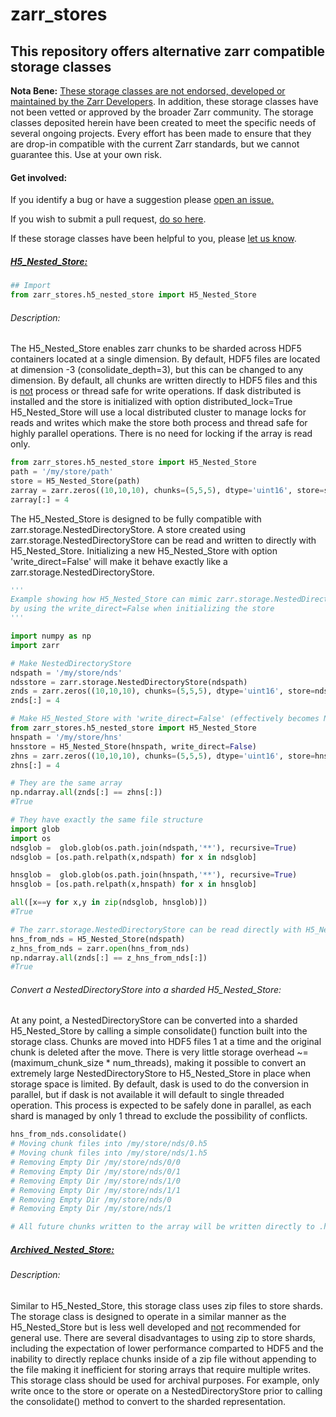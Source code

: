 # zarr_stores

## This repository offers alternative zarr compatible storage classes

**Nota Bene:**  <u>These storage classes are not endorsed, developed or maintained by the Zarr Developers</u>. In addition, these storage classes have not been vetted or approved by the broader Zarr community. The storage classes deposited herein have been created to meet the specific needs of several ongoing projects. Every effort has been made to ensure that they are drop-in compatible with the current Zarr standards, but we cannot guarantee this. Use at your own risk.

#### Get involved:

If you identify a bug or have a suggestion please [open an issue.](https://github.com/CBI-PITT/zarr_stores/issues)

If you wish to submit a pull request, [do so here](https://github.com/CBI-PITT/zarr_stores/pulls).

If these storage classes have been helpful to you, please [let us know](mailto:alan.watson@pitt.edu).



##### <u>H5_Nested_Store:</u>

```python
## Import
from zarr_stores.h5_nested_store import H5_Nested_Store
```

###### Description:

The H5_Nested_Store enables zarr chunks to be sharded across HDF5 containers located at a single dimension.  By default, HDF5 files are located at dimension -3 (consolidate_depth=3), but this can be changed to any dimension. By default, all chunks are written directly to HDF5 files and this is <u>not</u> process or thread safe for write operations. If dask distributed is installed and the store is initialized with option distributed_lock=True H5_Nested_Store will use a local distributed cluster to manage locks for reads and writes which make the store both process and thread safe for highly parallel operations. There is no need for locking if the array is read only.

```python
from zarr_stores.h5_nested_store import H5_Nested_Store
path = '/my/store/path'
store = H5_Nested_Store(path)
zarray = zarr.zeros((10,10,10), chunks=(5,5,5), dtype='uint16', store=store)
zarray[:] = 4
```



The H5_Nested_Store is designed to be fully compatible with zarr.storage.NestedDirectoryStore.  A store created using zarr.storage.NestedDirectoryStore can be read and written to directly with H5_Nested_Store. Initializing a new H5_Nested_Store with option 'write_direct=False' will make it behave exactly like a zarr.storage.NestedDirectoryStore.

```python
'''
Example showing how H5_Nested_Store can mimic zarr.storage.NestedDirectoryStore
by using the write_direct=False when initializing the store
'''

import numpy as np
import zarr

# Make NestedDirectoryStore
ndspath = '/my/store/nds'
ndsstore = zarr.storage.NestedDirectoryStore(ndspath)
znds = zarr.zeros((10,10,10), chunks=(5,5,5), dtype='uint16', store=ndsstore)
znds[:] = 4

# Make H5_Nested_Store with 'write_direct=False' (effectively becomes NestedDirectoryStore)
from zarr_stores.h5_nested_store import H5_Nested_Store
hnspath = '/my/store/hns'
hnsstore = H5_Nested_Store(hnspath, write_direct=False)
zhns = zarr.zeros((10,10,10), chunks=(5,5,5), dtype='uint16', store=hnsstore)
zhns[:] = 4

# They are the same array
np.ndarray.all(znds[:] == zhns[:]) 
#True

# They have exactly the same file structure
import glob
import os
ndsglob =  glob.glob(os.path.join(ndspath,'**'), recursive=True)
ndsglob = [os.path.relpath(x,ndspath) for x in ndsglob]

hnsglob =  glob.glob(os.path.join(hnspath,'**'), recursive=True)
hnsglob = [os.path.relpath(x,hnspath) for x in hnsglob]

all([x==y for x,y in zip(ndsglob, hnsglob)])
#True

# The zarr.storage.NestedDirectoryStore can be read directly with H5_Nested_Store
hns_from_nds = H5_Nested_Store(ndspath)
z_hns_from_nds = zarr.open(hns_from_nds)
np.ndarray.all(znds[:] == z_hns_from_nds[:])
#True
```



###### Convert a NestedDirectoryStore into a sharded H5_Nested_Store:

At any point, a NestedDirectoryStore can be converted into a sharded H5_Nested_Store by calling a simple consolidate() function built into the storage class. Chunks are moved into HDF5 files 1 at a time and the original chunk is deleted after the move. There is very little storage overhead ~= (maximum_chunk_size * num_threads), making it possible to convert an extremely large NestedDirectoryStore to H5_Nested_Store in place when storage space is limited. By default, dask is used to do the conversion in parallel, but if dask is not available it will default to single threaded operation. This process is expected to be safely done in parallel, as each shard is managed by only 1 thread to exclude the possibility of conflicts.

```python
hns_from_nds.consolidate()
# Moving chunk files into /my/store/nds/0.h5
# Moving chunk files into /my/store/nds/1.h5
# Removing Empty Dir /my/store/nds/0/0
# Removing Empty Dir /my/store/nds/0/1
# Removing Empty Dir /my/store/nds/1/0
# Removing Empty Dir /my/store/nds/1/1
# Removing Empty Dir /my/store/nds/0
# Removing Empty Dir /my/store/nds/1

# All future chunks written to the array will be written directly to .h5 files, because it was mounted as write_direct=True (default).
```



##### <u>Archived_Nested_Store:</u>

###### Description:

Similar to H5_Nested_Store, this storage class uses zip files to store shards.  The storage class is designed to operate in a similar manner as the H5_Nested_Store but is less well developed and <u>not</u> recommended for general use. There are several disadvantages to using zip to store shards, including the expectation of lower performance comparted to HDF5 and the inability to directly replace chunks inside of a zip file without appending to the file making it inefficient for storing arrays that require multiple writes. This storage class should be used for archival purposes. For example, only write once to the store or operate on a NestedDirectoryStore prior to calling the consolidate() method to convert to the sharded representation. 
